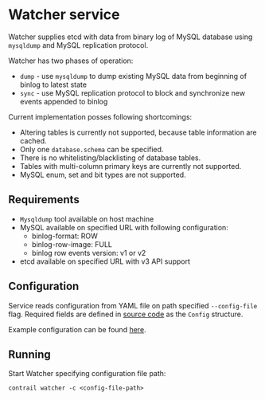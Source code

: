 # Watcher service

Watcher supplies etcd with data from binary log of MySQL database using `mysqldump` and
MySQL replication protocol.

Watcher has two phases of operation:
* `dump` - use `mysqldump` to dump existing MySQL data from beginning of binlog to latest state
* `sync` - use MySQL replication protocol to block and synchronize new events appended to binlog

Current implementation posses following shortcomings:
* Altering tables is currently not supported, because table information are cached.
* Only one `database.schema` can be specified.
* There is no whitelisting/blacklisting of database tables.
* Tables with multi-column primary keys are currently not supported.
* MySQL enum, set and bit types are not supported.

## Requirements

* `Mysqldump` tool available on host machine
* MySQL available on specified URL with following configuration:
  * binlog-format: ROW
  * binlog-row-image: FULL
  * binlog row events version: v1 or v2
* etcd available on specified URL with v3 API support

## Configuration

Service reads configuration from YAML file on path specified `--config-file` flag.
Required fields are defined in [source code](../pkg/watcher/service.go) as the `Config` structure.

Example configuration can be found [here](../integration/watcher.yml).  

## Running

Start Watcher specifying configuration file path:

	contrail watcher -c <config-file-path>
